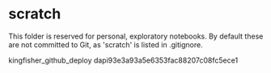 # scratch

This folder is reserved for personal, exploratory notebooks.
By default these are not committed to Git, as 'scratch' is listed in .gitignore.

kingfisher_github_deploy
dapi93e3a93a5e6353fac88207c08fc5ece1
